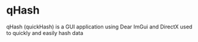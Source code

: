# qHash
 qHash (quickHash) is a GUI application using Dear ImGui and DirectX used to quickly and easily hash data
